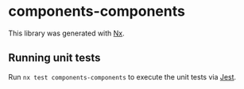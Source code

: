 # components-components

This library was generated with [Nx](https://nx.dev).

## Running unit tests

Run `nx test components-components` to execute the unit tests via [Jest](https://jestjs.io).
